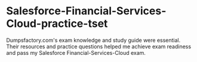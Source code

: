 # Salesforce-Financial-Services-Cloud-practice-tset
Dumpsfactory.com's exam knowledge and study guide were essential. Their resources and practice questions helped me achieve exam readiness and pass my Salesforce Financial-Services-Cloud exam.
